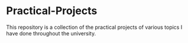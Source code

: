 # Practical-Projects
This repository is a collection of the practical projects of various topics I have done throughout the university. 
